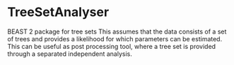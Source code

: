 # TreeSetAnalyser
BEAST 2 package for tree sets
This assumes that the data consists of a set of trees and provides a likelihood for which parameters can be estimated.
This can be useful as post processing tool, where a tree set is provided through a separated independent analysis.

